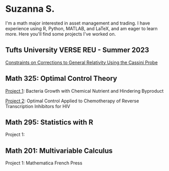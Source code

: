 # Suzanna S.
I'm a math major interested in asset management and trading. I have experience using R, Python, MATLAB, and LaTeX, and am eager to learn more.
Here you'll find some projects I've worked on.

## Tufts University VERSE REU - Summer 2023
[Constraints on Corrections to General Relativity Using the Cassini Probe](https://github.com/suzannasem/General_Relativity/tree/main)

## Math 325: Optimal Control Theory
[Project 1](https://github.com/suzannasem/Bacterial_Growth): Bacteria Growth with Chemical Nutrient and Hindering Byproduct

[Project 2](https://github.com/suzannasem/HIV_Chemo/tree/main): Optimal Control Applied to Chemotherapy of Reverse Transcription Inhibitors for HIV

## Math 295: Statistics with R
Project 1: 

## Math 201: Multivariable Calculus
Project 1: Mathematica French Press
